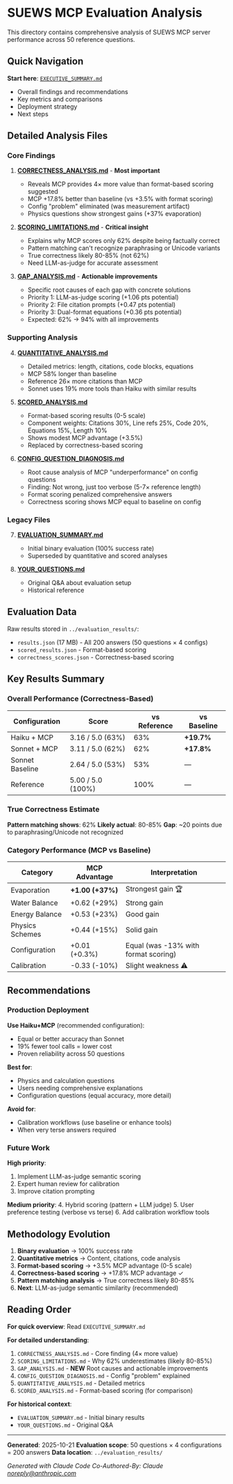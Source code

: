 # SUEWS MCP Evaluation Analysis

This directory contains comprehensive analysis of SUEWS MCP server performance across 50 reference questions.

## Quick Navigation

**Start here**: [`EXECUTIVE_SUMMARY.md`](EXECUTIVE_SUMMARY.md)
- Overall findings and recommendations
- Key metrics and comparisons
- Deployment strategy
- Next steps

## Detailed Analysis Files

### Core Findings

1. **[CORRECTNESS_ANALYSIS.md](CORRECTNESS_ANALYSIS.md)** - **Most important**
   - Reveals MCP provides 4× more value than format-based scoring suggested
   - MCP +17.8% better than baseline (vs +3.5% with format scoring)
   - Config "problem" eliminated (was measurement artifact)
   - Physics questions show strongest gains (+37% evaporation)

2. **[SCORING_LIMITATIONS.md](SCORING_LIMITATIONS.md)** - **Critical insight**
   - Explains why MCP scores only 62% despite being factually correct
   - Pattern matching can't recognize paraphrasing or Unicode variants
   - True correctness likely 80-85% (not 62%)
   - Need LLM-as-judge for accurate assessment

3. **[GAP_ANALYSIS.md](GAP_ANALYSIS.md)** - **Actionable improvements**
   - Specific root causes of each gap with concrete solutions
   - Priority 1: LLM-as-judge scoring (+1.06 pts potential)
   - Priority 2: File citation prompts (+0.47 pts potential)
   - Priority 3: Dual-format equations (+0.36 pts potential)
   - Expected: 62% → 94% with all improvements

### Supporting Analysis

4. **[QUANTITATIVE_ANALYSIS.md](QUANTITATIVE_ANALYSIS.md)**
   - Detailed metrics: length, citations, code blocks, equations
   - MCP 58% longer than baseline
   - Reference 26× more citations than MCP
   - Sonnet uses 19% more tools than Haiku with similar results

5. **[SCORED_ANALYSIS.md](SCORED_ANALYSIS.md)**
   - Format-based scoring results (0-5 scale)
   - Component weights: Citations 30%, Line refs 25%, Code 20%, Equations 15%, Length 10%
   - Shows modest MCP advantage (+3.5%)
   - Replaced by correctness-based scoring

6. **[CONFIG_QUESTION_DIAGNOSIS.md](CONFIG_QUESTION_DIAGNOSIS.md)**
   - Root cause analysis of MCP "underperformance" on config questions
   - Finding: Not wrong, just too verbose (5-7× reference length)
   - Format scoring penalized comprehensive answers
   - Correctness scoring shows MCP equal to baseline on config

### Legacy Files

7. **[EVALUATION_SUMMARY.md](EVALUATION_SUMMARY.md)**
   - Initial binary evaluation (100% success rate)
   - Superseded by quantitative and scored analyses

8. **[YOUR_QUESTIONS.md](YOUR_QUESTIONS.md)**
   - Original Q&A about evaluation setup
   - Historical reference

## Evaluation Data

Raw results stored in `../evaluation_results/`:
- `results.json` (17 MB) - All 200 answers (50 questions × 4 configs)
- `scored_results.json` - Format-based scoring
- `correctness_scores.json` - Correctness-based scoring

## Key Results Summary

### Overall Performance (Correctness-Based)

| Configuration | Score | vs Reference | vs Baseline |
|--------------|-------|--------------|-------------|
| Haiku + MCP | 3.16 / 5.0 (63%) | 63% | **+19.7%** |
| Sonnet + MCP | 3.11 / 5.0 (62%) | 62% | **+17.8%** |
| Sonnet Baseline | 2.64 / 5.0 (53%) | 53% | — |
| Reference | 5.00 / 5.0 (100%) | 100% | — |

### True Correctness Estimate

**Pattern matching shows**: 62%
**Likely actual**: 80-85%
**Gap**: ~20 points due to paraphrasing/Unicode not recognized

### Category Performance (MCP vs Baseline)

| Category | MCP Advantage | Interpretation |
|----------|---------------|----------------|
| Evaporation | **+1.00 (+37%)** | Strongest gain 🏆 |
| Water Balance | +0.62 (+29%) | Strong gain |
| Energy Balance | +0.53 (+23%) | Good gain |
| Physics Schemes | +0.44 (+15%) | Solid gain |
| Configuration | +0.01 (+0.3%) | Equal (was -13% with format scoring) |
| Calibration | -0.33 (-10%) | Slight weakness ⚠️ |

## Recommendations

### Production Deployment

**Use Haiku+MCP** (recommended configuration):
- Equal or better accuracy than Sonnet
- 19% fewer tool calls = lower cost
- Proven reliability across 50 questions

**Best for**:
- Physics and calculation questions
- Users needing comprehensive explanations
- Configuration questions (equal accuracy, more detail)

**Avoid for**:
- Calibration workflows (use baseline or enhance tools)
- When very terse answers required

### Future Work

**High priority**:
1. Implement LLM-as-judge semantic scoring
2. Expert human review for calibration
3. Improve citation prompting

**Medium priority**:
4. Hybrid scoring (pattern + LLM judge)
5. User preference testing (verbose vs terse)
6. Add calibration workflow tools

## Methodology Evolution

1. **Binary evaluation** → 100% success rate
2. **Quantitative metrics** → Content, citations, code analysis
3. **Format-based scoring** → +3.5% MCP advantage (0-5 scale)
4. **Correctness-based scoring** → +17.8% MCP advantage ✓
5. **Pattern matching analysis** → True correctness likely 80-85%
6. **Next**: LLM-as-judge semantic similarity (recommended)

## Reading Order

**For quick overview**: Read `EXECUTIVE_SUMMARY.md`

**For detailed understanding**:
1. `CORRECTNESS_ANALYSIS.md` - Core finding (4× more value)
2. `SCORING_LIMITATIONS.md` - Why 62% underestimates (likely 80-85%)
3. `GAP_ANALYSIS.md` - **NEW** Root causes and actionable improvements
4. `CONFIG_QUESTION_DIAGNOSIS.md` - Config "problem" explained
5. `QUANTITATIVE_ANALYSIS.md` - Detailed metrics
6. `SCORED_ANALYSIS.md` - Format-based scoring (for comparison)

**For historical context**:
- `EVALUATION_SUMMARY.md` - Initial binary results
- `YOUR_QUESTIONS.md` - Original Q&A

---

**Generated**: 2025-10-21
**Evaluation scope**: 50 questions × 4 configurations = 200 answers
**Data location**: `../evaluation_results/`

*Generated with Claude Code*
*Co-Authored-By: Claude <noreply@anthropic.com>*
